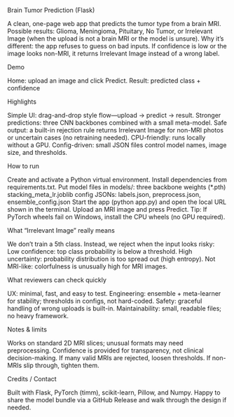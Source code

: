 Brain Tumor Prediction (Flask)

A clean, one-page web app that predicts the tumor type from a brain MRI.
Possible results: Glioma, Meningioma, Pituitary, No Tumor, or Irrelevant Image (when the upload is not a brain MRI or the model is unsure).
Why it’s different: the app refuses to guess on bad inputs. If confidence is low or the image looks non-MRI, it returns Irrelevant Image instead of a wrong label.

Demo

Home: upload an image and click Predict.
Result: predicted class + confidence

Highlights

Simple UI: drag-and-drop style flow—upload → predict → result.
Stronger predictions: three CNN backbones combined with a small meta-model.
Safe output: a built-in rejection rule returns Irrelevant Image for non-MRI photos or uncertain cases (no retraining needed).
CPU-friendly: runs locally without a GPU.
Config-driven: small JSON files control model names, image size, and thresholds.

How to run

Create and activate a Python virtual environment.
Install dependencies from requirements.txt.
Put model files in models/:
three backbone weights (*.pth)
stacking_meta_lr.joblib
config JSONs: labels.json, preprocess.json, ensemble_config.json
Start the app (python app.py) and open the local URL shown in the terminal.
Upload an MRI image and press Predict.
Tip: If PyTorch wheels fail on Windows, install the CPU wheels (no GPU required).

What “Irrelevant Image” really means

We don’t train a 5th class. Instead, we reject when the input looks risky:
Low confidence: top class probability is below a threshold.
High uncertainty: probability distribution is too spread out (high entropy).
Not MRI-like: colorfulness is unusually high for MRI images.


What reviewers can check quickly

UX: minimal, fast, and easy to test.
Engineering: ensemble + meta-learner for stability; thresholds in configs, not hard-coded.
Safety: graceful handling of wrong uploads is built-in.
Maintainability: small, readable files; no heavy framework.

Notes & limits

Works on standard 2D MRI slices; unusual formats may need preprocessing.
Confidence is provided for transparency, not clinical decision-making.
If many valid MRIs are rejected, loosen thresholds. If non-MRIs slip through, tighten them.

Credits / Contact

Built with Flask, PyTorch (timm), scikit-learn, Pillow, and Numpy.
Happy to share the model bundle via a GitHub Release and walk through the design if needed.
